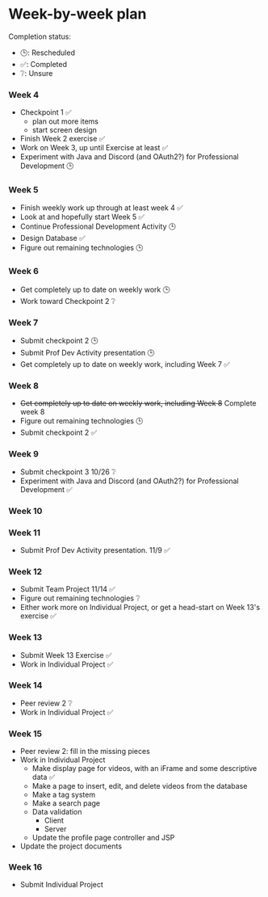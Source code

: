 # Week-by-week plan

Completion status:
- 🕒: Rescheduled
- ✅: Completed
- ❔: Unsure

### Week 4
- Checkpoint 1 ✅
  - plan out more items
  - start screen design
- Finish Week 2 exercise ✅
- Work on Week 3, up until Exercise at least ✅
- Experiment with Java and Discord (and OAuth2?) for Professional Development 🕒

### Week 5
- Finish weekly work up through at least week 4 ✅
- Look at and hopefully start Week 5 ✅
- Continue Professional Development Activity 🕒
- Design Database ✅
- Figure out remaining technologies 🕒

### Week 6
- Get completely up to date on weekly work 🕒
- Work toward Checkpoint 2 ❔

### Week 7
- Submit checkpoint 2 🕒
- Submit Prof Dev Activity presentation 🕒
- Get completely up to date on weekly work, including Week 7 ✅

### Week 8
- ~~Get completely up to date on weekly work, including Week 8~~ Complete week 8 
- Figure out remaining technologies 🕒
- Submit checkpoint 2 ✅

### Week 9
- Submit checkpoint 3 10/26 ❔
- Experiment with Java and Discord (and OAuth2?) for Professional Development ✅

### Week 10

### Week 11
- Submit Prof Dev Activity presentation. 11/9 ✅

### Week 12
- Submit Team Project 11/14 ✅
- Figure out remaining technologies ❔
- Either work more on Individual Project, or get a head-start on Week 13's exercise ✅

### Week 13
- Submit Week 13 Exercise ✅
- Work in Individual Project ✅

### Week 14
- Peer review 2 ❔
- Work in Individual Project ✅

### Week 15
- Peer review 2: fill in the missing pieces
- Work in Individual Project
  - Make display page for videos, with an iFrame and some descriptive data ✅
  - Make a page to insert, edit, and delete videos from the database
  - Make a tag system
  - Make a search page
  - Data validation
    - Client
    - Server
  - Update the profile page controller and JSP
- Update the project documents

### Week 16
- Submit Individual Project